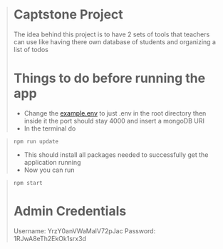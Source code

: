 > # Captstone Project
>
> The idea behind this project is to have 2 sets of tools that teachers can use like having there own database of students and organizing a list of todos
>
> # Things to do before running the app
>
> * Change the [example.env](https://github.com/kangaroofist57/capstone/blob/master/example.env) to just .env in the root directory then inside it the port should stay 4000 and insert a mongoDB URI
> * In the terminal do

>     npm run update
> * This should install all packages needed to successfully get the application running
> * Now you can run

>     npm start
> # Admin Credentials
> Username: YrzY0anVWaMaIV72pJac
> Password: 1RJwA8eTh2EkOk1srx3d